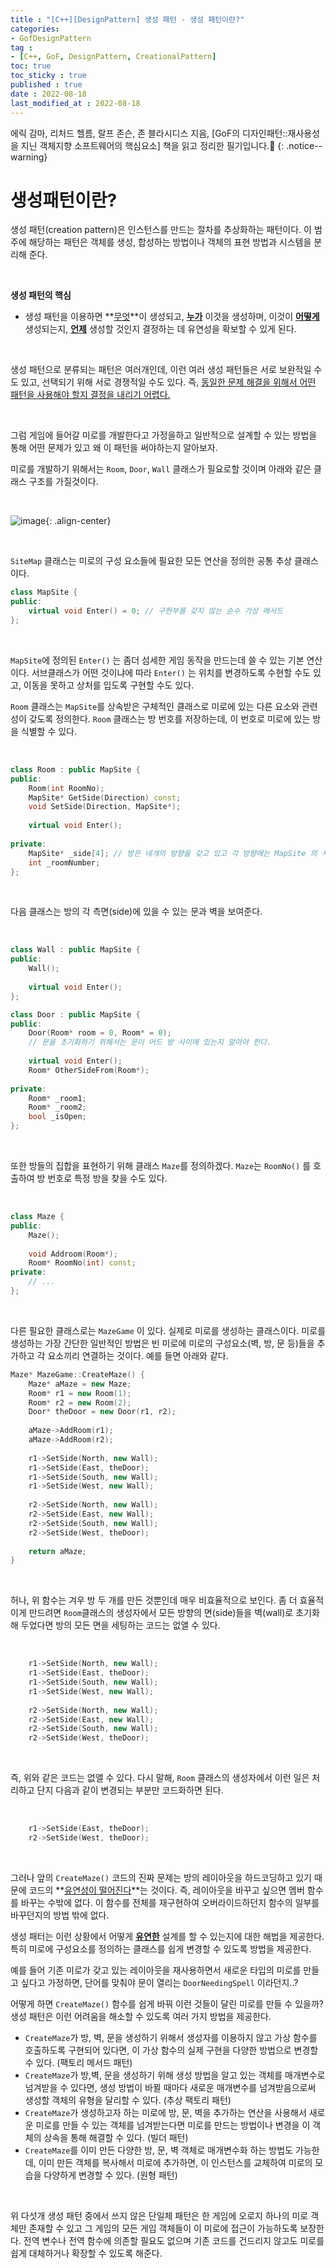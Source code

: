 ```yaml
---
title : "[C++][DesignPattern] 생성 패턴 - 생성 패턴이란?"
categories:
- GofDesignPattern
tag :
- [C++, GoF, DesignPattern, CreationalPattern]
toc: true
toc_sticky : true
published : true
date : 2022-08-18
last_modified_at : 2022-08-18
---
```










에릭 감마, 리처드 헬름, 랄프 존슨, 존 블라시디스 지음, [GoF의 디자인패턴::재사용성을 지닌 객체지향 소프트웨어의 핵심요소] 책을 읽고 정리한 필기입니다.📢
{: .notice--warning}





# 생성패턴이란?

생성 패턴(creation pattern)은 인스턴스를 만드는 절차를 추상화하는 패턴이다. 이 범주에 해당하는 패턴은 객체를 생성, 합성하는 방법이나 객체의 표현 방법과 시스템을 분리해 준다. 

<br>

**생성 패턴의 핵심**

- 생성 패턴을 이용하면 **<u>무엇</u>**이 생성되고, **<u>누가</u>** 이것을 생성하며, 이것이 **<u>어떻게</u>** 생성되는지, **<u>언제</u>** 생성할 것인지 결정하는 데 유연성을 확보할 수 있게 된다.

<br>

생성 패턴으로 분류되는 패턴은 여러개인데, 이런 여러 생성 패턴들은 서로 보완적일 수도 있고, 선택되기 위해 서로 경쟁적일 수도 있다. 즉, <u>동일한 문제 해결을 위해서 어떤 패턴을 사용해야 할지 결정을 내리기 어렵다.</u>

<br>

그럼 게임에 들어갈 미로를 개발한다고 가정을하고 일반적으로 설계할 수 있는 방법을 통해 어떤 문제가 있고 왜 이 패턴을 써야하는지 알아보자.

미로를 개발하기 위해서는  `Room`, `Door`, `Wall` 클래스가 필요로할 것이며 아래와 같은 클래스 구조를 가질것이다.

<br>

![image](https://user-images.githubusercontent.com/13410737/185420714-28d7ca08-7608-4294-9c87-430f172d1c02.png){: .align-center}

<br>

`SiteMap` 클래스는 미로의 구성 요소들에 필요한 모든 연산을 정의한 공통 추상 클래스이다. 

```c++
class MapSite {
public:
    virtual void Enter() = 0; // 구현부를 갖지 않는 순수 가상 메서드
};
```

<br>

`MapSite`에 정의된 `Enter()` 는 좀더 섬세한 게임 동작을 만드는데 쓸 수 있는 기본 연산이다. 서브클래스가 어떤 것이냐에 따라 `Enter()` 는 위치를 변경하도록 수현할 수도 있고, 이동을 못하고 상처를 입도록 구현할 수도 있다.

`Room` 클래스는 `MapSite`를 상속받은 구체적인 클래스로 미로에 있는 다른 요소와 관련성이 갖도록 정의한다. `Room` 클래스는 방 번호를 저장하는데, 이 번호로 미로에 있는 방을 식별할 수 있다.

<br>

```c++
class Room : public MapSite {
public:
    Room(int RoomNo);
    MapSite* GetSide(Direction) const;
    void SetSide(Direction, MapSite*);
    
    virtual void Enter();
    
private:
    MapSite* _side[4]; // 방은 네개의 방향을 갖고 있고 각 방향에는 MapSite 의 서브클래스 인스턴스가 올 수 있다.
    int _roomNumber;
};
```

<br>

다음 클래스는 방의 각 측면(side)에 있을 수 있는 문과 벽을 보여준다.

<br>

```c++
class Wall : public MapSite {
public:
    Wall();
    
    virtual void Enter();
};
```

```c++
class Door : public MapSite {
public:
    Door(Room* room = 0, Room* = 0);
    // 문을 초기화하기 위해서는 문이 어드 방 사이에 있는지 알아야 한다.
    
    virtual void Enter();
    Room* OtherSideFrom(Room*);
    
private:
    Room* _room1;
    Room* _room2;
    bool _isOpen;
};
```

<br>

또한 방들의 집합을 표현하기 위해 클래스 `Maze`를 정의하겠다. `Maze`는 `RoomNo()` 를 호출하여 방 번호로 특정 방을 찾을 수도 있다.

<br>

```c++
class Maze {
public:
    Maze();
    
    void Addroom(Room*);
    Room* RoomNo(int) const;
private:
    // ...
};
```

<br>

다른 필요한 클래스로는 `MazeGame` 이 있다. 실제로 미로를 생성하는 클래스이다. 미로를 생성하는 가장 간단한 일반적인 방법은 빈 미로에 미로의 구성요소(벽, 방, 문 등)들을 추가하고 각 요소끼리 연결하는 것이다. 예를 들면 아래와 같다.
<br>

```c++
Maze* MazeGame::CreateMaze() {
    Maze* aMaze = new Maze;
    Room* r1 = new Room(1);
    Room* r2 = new Room(2);
    Door* theDoor = new Door(r1, r2);
    
    aMaze->AddRoom(r1);
    aMaze->AddRoom(r2);
    
    r1->SetSide(North, new Wall);
    r1->SetSide(East, theDoor);
    r1->SetSide(South, new Wall);
    r1->SetSide(West, new Wall);
        
    r2->SetSide(North, new Wall);
    r2->SetSide(East, new Wall);
    r2->SetSide(South, new Wall);
    r2->SetSide(West, theDoor);
    
    return aMaze;
}
```

<br>

허나, 위 함수는 겨우 방 두 개를 만든 것뿐인데 매우 비효율적으로 보인다. 좀 더 효율적이게 만드려면 `Room`클래스의 생성자에서 모든 방향의 면(side)들을 벽(wall)로 초기화해 두었다면 방의 모든 면을 세팅하는 코드는 없앨 수 있다.

<br>

```c++
    r1->SetSide(North, new Wall);
    r1->SetSide(East, theDoor);
    r1->SetSide(South, new Wall);
    r1->SetSide(West, new Wall);
        
    r2->SetSide(North, new Wall);
    r2->SetSide(East, new Wall);
    r2->SetSide(South, new Wall);
    r2->SetSide(West, theDoor);
```

<br>

즉, 위와 같은 코드는 없앨 수 있다. 다시 말해, `Room` 클래스의 생성자에서 이런 일은 처리하고 단지 다음과 같이 변경되는 부분만 코드화하면 된다.

<br>

```c++
    r1->SetSide(East, theDoor);
    r2->SetSide(West, theDoor);
```

<br>

그러나 앞의 `CreateMaze()` 코드의 진짜 문제는 방의 레이아웃을 하드코딩하고 있기 때문에 코드의 **<u>유연성이 떨어진다</u>**는 것이다.  즉, 레이아웃을 바꾸고 싶으면 멤버 함수를 바꾸는 수밖에 없다. 이 함수를 전체를 재구현하여 오버라이드하던지 함수의 일부를 바꾸던지의 방법 밖에 없다.

생성 패터는 이런 상황에서 어떻게 **<u>유연한</u>** 설계를 할 수 있는지에 대한 해법을 제공한다. 특히 미로에 구성요소를 정의하는 클래스를 쉽게 변경할 수 있도록 방법을 제공한다.

예를 들어 기존 미로가 갖고 있는 레이아웃을 재사용하면서 새로운 타입의 미로를 만들고 싶다고 가정하면, 단어를 맞춰야 문이 열리는 `DoorNeedingSpell` 이라던지..?

어떻게 하면  `CreateMaze()` 함수를 쉽게 바꿔 이런 것들이 달린 미로를 만들 수 있을까? 생성 패턴은 이런 어려움을 해소할 수 있도록 여러 가지 방법을 제공한다.

- `CreateMaze`가 방, 벽, 문을 생성하기 위해서 생성자를 이용하지 않고 가상 함수를 호출하도록 구현되어 있다면, 이 가상 함수의 실제 구현을 다양한 방법으로 변경할 수 있다. (팩토리 메서드 패턴)
- `CreateMaze`가 방,벽, 문을 생성하기 위해 생성 방법을 알고 있는 객체를 매개변수로 넘겨받을 수 있다면, 생성 방법이 바뀔 때마다 새로운 매개변수를 넘겨받음으로써 생성할 객체의 유형을 달리할 수 있다. (추상 팩토리 패턴)
- `CreateMaze`가 생성하고자 하는 미로에 방, 문, 벽을 추가하는 연산을 사용해서 새로운 미로를 만들 수 있는 객체를 넘겨받는다면 미로를 만드는 방법이나 변경을 이 객체의 상속을 통해 해결할 수 있다. (빌더 패턴)
- `CreateMaze`를 이미 만든 다양한 방, 문, 벽 객체로 매개변수화 하는 방법도 가능한데, 이미 만든 객체를 복사해서 미로에 추가하면, 이 인스턴스를 교체하여 미로의 모습을 다양하게 변경할 수 있다. (원형 패턴)

<br>

위 다섯개 생성 패턴 중에서 쓰지 않은 단일체 패턴은 한 게임에 오로지 하나의 미로 객체만 존재할 수 있고 그 게임의 모든 게임 객체들이 이 미로에 접근이 가능하도록 보장한다. 전역 변수나 전역 함수에 의존할 필요도 없으며 기존 코드를 건드리지 않고도 미로를 쉽게 대체하거나 확장할 수 있도록 해준다.



